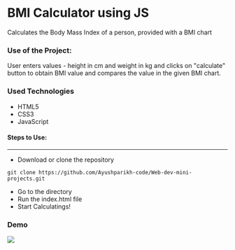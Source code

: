 <h1>BMI Calculator using JS</h1>

<p>Calculates the Body Mass Index of a person, provided with a BMI chart</p>

### Use of the Project:

<p>User enters values - height in cm and weight in kg and clicks on "calculate" button to obtain BMI value and compares the value in the given BMI chart.</p>

<h3>Used Technologies</h3>
<ul>
  <li>HTML5</li>
  <li>CSS3</li>
  <li>JavaScript</li>
</ul>

#### Steps to Use:

---

- Download or clone the repository

```
git clone https://github.com/Ayushparikh-code/Web-dev-mini-projects.git
```

- Go to the directory
- Run the index.html file
- Start Calculatings!

<h3> Demo </h3>
<img src="https://github.com/ayushseth07/Web-dev-mini-projects/blob/patch/BMI%20Calculator%20(JS)/snap.PNG"/>
